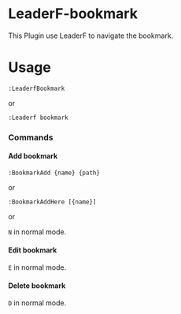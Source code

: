 # LeaderF-bookmark

This Plugin use LeaderF to navigate the bookmark.

# Usage

```
:LeaderfBookmark
```
or
```
:Leaderf bookmark
```

### Commands

#### Add bookmark

```
:BookmarkAdd {name} {path}
```

or

```
:BookmarkAddHere [{name}]
```

or

`N` in normal mode.


#### Edit bookmark

`E` in normal mode.


#### Delete bookmark

`D` in normal mode.
